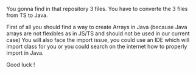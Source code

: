 You gonna find in that repository 3 files. You have to converte the 3 files from TS to Java.

First of all you should find a way to create Arrays in Java (because Java arrays are not flexibles as in JS/TS and should not be used in our current case) You will also face the import issue, you could use an IDE which will import class for you or you could search on the internet how to properly import in Java.

Good luck !